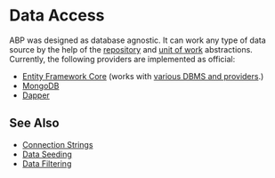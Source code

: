 # Data Access

ABP was designed as database agnostic. It can work any type of data source by the help of the [repository](../architecture/domain-driven-design/repositories.md) and [unit of work](../architecture/domain-driven-design/unit-of-work.md) abstractions. Currently, the following providers are implemented as official:

* [Entity Framework Core](./entity-framework-core) (works with [various DBMS and providers](https://docs.microsoft.com/en-us/ef/core/providers/).)
* [MongoDB](./mongodb)
* [Dapper](./dapper)

## See Also

* [Connection Strings](../fundamentals/connection-strings.md)
* [Data Seeding](../infrastructure/data-seeding.md)
* [Data Filtering](../infrastructure/data-filtering.md)